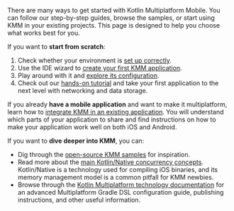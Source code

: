 [//]: # (title: Getting started)
[//]: # (auxiliary-id: Getting_started)

There are many ways to get started with Kotlin Multiplatform Mobile. You can follow our step-by-step guides, browse the samples, or start using KMM in your existing projects. 
This page is designed to help you choose what works best for you.

If you want to **start from scratch**:
1. Check whether your environment is [set up correctly](setup.md).
2. Use the IDE wizard to [create your first KMM application](create-first-app.md).
3. Play around with it and [explore its configuration](discover-kmm-project.md).
4. Check out our [hands-on tutorial](hands-on-networking-data-storage.md) and take your first application to the next level with networking and data storage.

If you already **have a mobile application** and want to make it multiplatform, learn how to [integrate KMM in an existing application](integrate-in-existing-app.md). 
You will understand which parts of your application to share and find instructions on how to make your application work well on both iOS and Android.

If you want to **dive deeper into KMM**, you can:
* Dig through the [open-source KMM samples](samples.md) for inspiration.
* Read more about the [main Kotlin/Native concurrency concepts](concurrency-overview.md). Kotlin/Native is a technology used for compiling iOS binaries, and its memory management model is a common pitfall for KMM newbies.
* Browse through the [Kotlin Multiplatform technology documentation](https://kotlinlang.org/docs/reference/mpp-intro.html) for an advanced Multiplatform Gradle DSL configuration guide, publishing instructions, and other useful information.
